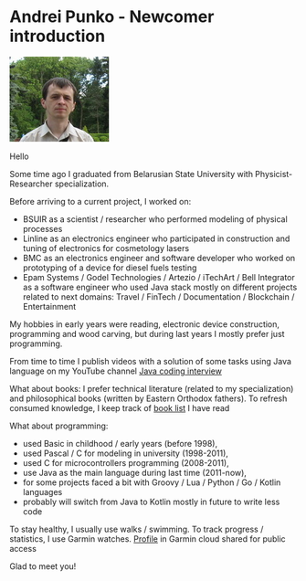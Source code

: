 
# Andrei Punko - Newcomer introduction

![image info](../photos/Andrei_Punko_photo_informal.jpg)

Hello

Some time ago I graduated from Belarusian State University with Physicist-Researcher specialization.

Before arriving to a current project, I worked on:
- BSUIR as a scientist / researcher who performed modeling of physical processes
- Linline as an electronics engineer who participated in construction and tuning of electronics for cosmetology lasers
- BMC as an electronics engineer and software developer who worked on prototyping of a device for diesel fuels testing
- Epam Systems / Godel Technologies / Artezio / iTechArt / Bell Integrator as a software engineer
  who used Java stack mostly on different projects related to next domains:
  Travel / FinTech / Documentation / Blockchain / Entertainment

My hobbies in early years were reading, electronic device construction, programming and wood carving,
but during last years I mostly prefer just programming.

From time to time I publish videos with a solution of some tasks
using Java language on my YouTube channel [Java coding interview](https://www.youtube.com/@andd3dfx)

What about books: I prefer technical literature (related to my specialization) and philosophical books
(written by Eastern Orthodox fathers).
To refresh consumed knowledge, I keep track of [book list](https://github.com/andrei-punko/books) I have read

What about programming:
- used Basic in childhood / early years (before 1998),
- used Pascal / C for modeling in university (1998-2011),
- used C for microcontrollers programming (2008-2011),
- use Java as the main language during last time (2011-now),
- for some projects faced a bit with Groovy / Lua / Python / Go / Kotlin languages
- probably will switch from Java to Kotlin mostly in future to write less code

To stay healthy, I usually use walks / swimming.
To track progress / statistics, I use Garmin watches.
[Profile](https://connect.garmin.com/modern/profile/754a6849-312d-4bcc-bda2-631f5ebe0477) in Garmin cloud shared for public access 

Glad to meet you!
